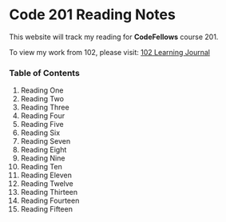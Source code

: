 # Code 201 Reading Notes
This website will track my reading for **CodeFellows** course 201.

To view my work from 102, please visit:
[102 Learning Journal](https://jpchato.github.io/learning-journal/)

### Table of Contents
1. Reading One
2. Reading Two
3. Reading Three
4. Reading Four
5. Reading Five
6. Reading Six
7. Reading Seven
8. Reading Eight
9. Reading Nine
10. Reading Ten
11. Reading Eleven
12. Reading Twelve
13. Reading Thirteen
14. Reading Fourteen
15. Reading Fifteen
